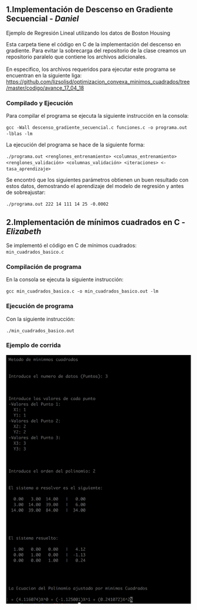 ## 1.Implementación de Descenso en Gradiente Secuencial  - *Daniel*

Ejemplo de Regresión Lineal utilizando los datos de Boston Housing  

Esta carpeta tiene el código en C de la implementación del descenso en gradiente. Para evitar la sobrecarga del repositorio de la clase creamos un repositorio paralelo que contiene los archivos adicionales.  
<br />
En especifico, los archivos requeridos para ejecutar este programa se encuentran en la siguiente liga: https://github.com/lizsolisd/optimizacion_convexa_minimos_cuadrados/tree/master/codigo/avance_17_04_18

### Compilado y Ejecución  

Para compilar el programa se ejecuta la siguiente instrucción en la consola:  
  
`gcc -Wall descenso_gradiente_secuencial.c funciones.c -o programa.out -lblas -lm`

La ejecución del programa se hace de la siguiente forma:  

`./programa.out <renglones_entrenamiento> <columnas_entrenamiento> <renglones_validación> <columnas_validación> <iteraciones> <-tasa_aprendizaje>` 
  
Se encontró que los siguientes parámetros obtienen un buen resultado con estos datos, demostrando el aprendizaje del modelo de regresión y antes de sobreajustar:  

`./programa.out 222 14 111 14 25 -0.0002`






## 2.Implementación de mínimos cuadrados en C - *Elizabeth*

Se implementó el código en C de mínimos cuadrados: `min_cuadrados_basico.c`


### Compilación de programa

En la consola se ejecuta la siguiente instrucción:

`gcc min_cuadrados_basico.c -o min_cuadrados_basico.out -lm`

### Ejecución de programa

Con la siguiente instrucción:

`./min_cuadrados_basico.out`

### Ejemplo de corrida

![](evidencia/min_cuad_ejemplo.png)



